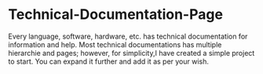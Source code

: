 # Technical-Documentation-Page
Every language,
 software, hardware,
 etc. has technical 
documentation
 for 
information
 and help.
Most
 technical
 documentations
 has multiple
 hierarchie
and pages;
 however, for simplicity,I have created a simple project to start.
 You can expand it further and add it as per your wish. 
